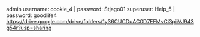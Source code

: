admin username: cookie_4     | password: Stjago01
superuser: Help_5            | password: goodlife4
https://drive.google.com/drive/folders/1y36CUCDuAC0D7EFMvCi3piiVJ943g54r?usp=sharing
